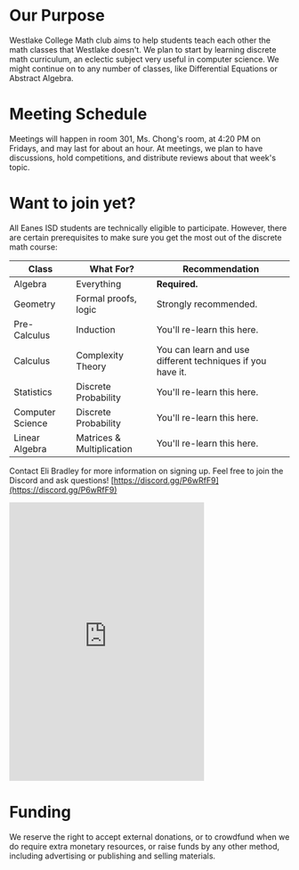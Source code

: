 # Our Purpose

Westlake College Math club aims to help students teach each other the math classes that Westlake doesn't. We plan to start by learning discrete math curriculum, an eclectic subject very useful in computer science. We might continue on to any number of classes, like Differential Equations or Abstract Algebra.

# Meeting Schedule

Meetings will happen in room 301, Ms. Chong's room, at 4:20 PM on Fridays, and may last for about an hour. At meetings, we plan to have discussions, hold competitions, and distribute reviews about that week's topic.

# Want to join yet?

All Eanes ISD students are technically eligible to participate. However, there are certain prerequisites to make sure you get the most out of the discrete math course:

| Class             | What For?                  | Recommendation                                              |
| ----------------- | -------------------------- | ----------------------------------------------------------- |
| Algebra           | Everything                 | **Required.**                                               |
| Geometry          | Formal proofs, logic       | Strongly recommended.                                       |
| Pre-Calculus      | Induction                  | You'll re-learn this here.                                  |
| Calculus          | Complexity Theory          | You can learn and use different techniques if you have it.  |
| Statistics        | Discrete Probability       | You'll re-learn this here.                                  |
| Computer Science  | Discrete Probability       | You'll re-learn this here.                                  |
| Linear Algebra    | Matrices & Multiplication  | You'll re-learn this here.                                  |

Contact Eli Bradley for more information on signing up. Feel free to join the Discord and ask questions! [https://discord.gg/P6wRfF9](https://discord.gg/P6wRfF9)

<iframe src="https://ptb.discordapp.com/widget?id=462364623052472321&theme=dark" width="350" height="500" allowtransparency="true" frameborder="0"></iframe>

# Funding

We reserve the right to accept external donations, or to crowdfund when we do require extra monetary resources, or raise funds by any other method, including advertising or publishing and selling materials.
